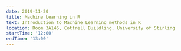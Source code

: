 ```yaml
---
date: 2019-11-20
title: Machine Learning in R
text: Introduction to Machine Learning methods in R
location: Room 3A146, Cottrell Buildling, University of Stirling
startTime: '12:00'
endTime: '13:00'
---
```

